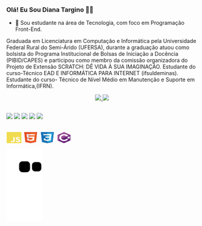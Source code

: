 ### Olá! Eu Sou Diana Targino 👋😄

- 🔭 Sou estudante na área de Tecnologia, com foco em Programação Front-End.

Graduada em Licenciatura em Computação e Informática pela Universidade Federal Rural do Semi-Árido (UFERSA), durante a graduação atuou como bolsista do Programa Institucional de Bolsas de Iniciação a Docência (PIBID/CAPES) e participou como membro da comissão organizadora do Projeto de Extensão SCRATCH: DÊ VIDA À SUA IMAGINAÇÃO. Estudante do curso-Técnico EAD E INFORMÁTICA PARA INTERNET (ifsuldeminas). Estudante do curso- Técnico de Nível Médio em Manutenção e Suporte em Informática,(IFRN).

<div align="center">
  <a href="https://github.com/targino12">
  <img height="180em" src="https://github-readme-stats.vercel.app/api?username=targino12&show_icons=true&theme=dracula&include_all_commits=true&count_private=true"/>
  <img height="180em" src="https://github-readme-stats.vercel.app/api/top-langs/?username=targino12&layout=compact&langs_count=7&theme=dracula"/>
 
</div>

##
 
 
[<img src="https://img.shields.io/badge/twitter-%231DA1F2.svg?&style=for-the-badge&logo=twitter&logoColor=white" />](https://twitter.com/USERNAME) [<img src="https://img.shields.io/badge/medium-%2312100E.svg?&style=for-the-badge&logo=medium&logoColor=white" />](https://medium.com/USERNAME) 
  [<img src="https://img.shields.io/badge/linkedin-%230077B5.svg?&style=for-the-badge&logo=linkedin&logoColor=white" />](https://www.linkedin.com/in/USERNAME/) [<img src = "https://img.shields.io/badge/instagram-%23E4405F.svg?&style=for-the-badge&logo=instagram&logoColor=white">](https://www.instagram.com/USERNAME/) [<img src = "https://img.shields.io/badge/facebook-%231877F2.svg?&style=for-the-badge&logo=facebook&logoColor=white">](https://www.facebook.com/USERNAME)
  
  
  <div style="display: inline_block"><br>
  <img align="center" alt="di-Js" height="30" width="40" src="https://raw.githubusercontent.com/devicons/devicon/master/icons/javascript/javascript-plain.svg">
  <img align="center" alt="di-HTML" height="30" width="40" src="https://raw.githubusercontent.com/devicons/devicon/master/icons/html5/html5-original.svg">
  <img align="center" alt="di-CSS" height="30" width="40" src="https://raw.githubusercontent.com/devicons/devicon/master/icons/css3/css3-original.svg">
  <img align="center" alt="di-Csharp" height="30" width="40" src="https://raw.githubusercontent.com/devicons/devicon/master/icons/csharp/csharp-original.svg">

  
   ![Snake animation](https://github.com/rafaballerini/rafaballerini/blob/output/github-contribution-grid-snake.svg)
</div>
